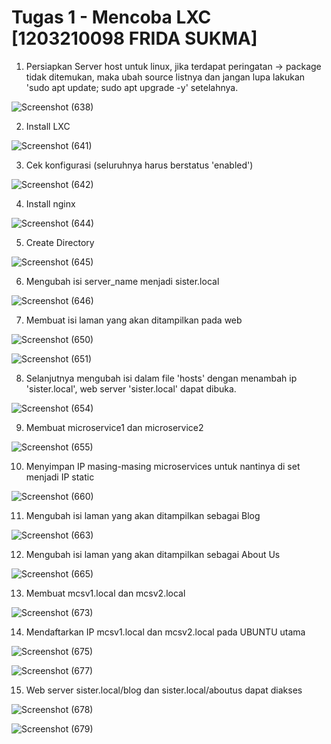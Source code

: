 # Tugas 1 - Mencoba LXC [1203210098 FRIDA SUKMA]
1. Persiapkan Server host untuk linux, jika terdapat peringatan -> package tidak ditemukan, maka ubah source listnya dan jangan lupa lakukan 'sudo apt update; sudo apt upgrade -y' setelahnya.
   
![Screenshot (638)](https://github.com/Aurelshere/Sistem-Terdistribusi/assets/129272687/386a68fc-6603-407b-9ade-f5600f73e260)

2. Install LXC

![Screenshot (641)](https://github.com/Aurelshere/Sistem-Terdistribusi/assets/129272687/17fbab2f-4254-4583-97f5-91c37f2abeb0)

3. Cek konfigurasi (seluruhnya harus berstatus 'enabled')

![Screenshot (642)](https://github.com/Aurelshere/Sistem-Terdistribusi/assets/129272687/4782159a-0f95-4cf3-b912-a4dbddc330a7)

4. Install nginx

![Screenshot (644)](https://github.com/Aurelshere/Sistem-Terdistribusi/assets/129272687/7d95008e-ce45-4f91-adb8-d23d0a25a31d)

5. Create Directory

![Screenshot (645)](https://github.com/Aurelshere/Sistem-Terdistribusi/assets/129272687/0d849914-1dfd-4695-ba2d-05b053cedbfc)

6. Mengubah isi server_name menjadi sister.local

![Screenshot (646)](https://github.com/Aurelshere/Sistem-Terdistribusi/assets/129272687/024702fe-1927-4c1b-ab35-8e522a6b8ae3)

7. Membuat isi laman yang akan ditampilkan pada web

![Screenshot (650)](https://github.com/Aurelshere/Sistem-Terdistribusi/assets/129272687/f22df092-3299-49ce-bdc3-d6aea12119af)

 ![Screenshot (651)](https://github.com/Aurelshere/Sistem-Terdistribusi/assets/129272687/b52cb2dc-d8ce-4002-ac09-f30e0952c32c)

8. Selanjutnya mengubah isi dalam file 'hosts' dengan menambah ip 'sister.local', web server 'sister.local' dapat dibuka.

![Screenshot (654)](https://github.com/Aurelshere/Sistem-Terdistribusi/assets/129272687/8006a78e-ccf7-4f2c-8efd-33698e514af9)

9. Membuat microservice1 dan microservice2

![Screenshot (655)](https://github.com/Aurelshere/Sistem-Terdistribusi/assets/129272687/c88fdd76-9441-4381-9129-cc6ad564c31e)

10. Menyimpan IP masing-masing microservices untuk nantinya di set menjadi IP static

![Screenshot (660)](https://github.com/Aurelshere/Sistem-Terdistribusi/assets/129272687/49bf2bcc-00a2-4be6-9da0-13475bf8ba59)

11. Mengubah isi laman yang akan ditampilkan sebagai Blog

![Screenshot (663)](https://github.com/Aurelshere/Sistem-Terdistribusi/assets/129272687/ea2c8ec8-6450-4381-b07a-50e05436acd8)

12. Mengubah isi laman yang akan ditampilkan sebagai About Us

![Screenshot (665)](https://github.com/Aurelshere/Sistem-Terdistribusi/assets/129272687/63d3f397-6b61-40af-af79-11472462b849)

13. Membuat mcsv1.local dan mcsv2.local

![Screenshot (673)](https://github.com/Aurelshere/Sistem-Terdistribusi/assets/129272687/39fef88f-0f6b-4e6e-94cd-5d341edac315)

14. Mendaftarkan IP mcsv1.local dan mcsv2.local pada UBUNTU utama

![Screenshot (675)](https://github.com/Aurelshere/Sistem-Terdistribusi/assets/129272687/93a6c9e7-a18a-491b-b297-c0a11e526bfa)

![Screenshot (677)](https://github.com/Aurelshere/Sistem-Terdistribusi/assets/129272687/9948b1ec-74ee-4cf6-a713-58d4971cd68d)

15. Web server sister.local/blog dan sister.local/aboutus dapat diakses

![Screenshot (678)](https://github.com/Aurelshere/Sistem-Terdistribusi/assets/129272687/3b561906-d2f1-4231-9895-c04356e8eb3b)

![Screenshot (679)](https://github.com/Aurelshere/Sistem-Terdistribusi/assets/129272687/4bb392f0-b99c-40c6-ab92-ecac0c7b27d5)
